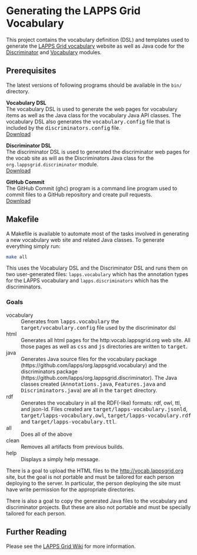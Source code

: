 # Generating the LAPPS Grid Vocabulary

This project contains the vocabulary definition (DSL) and templates used to generate the [LAPPS Grid vocabulary](http://vocab.lappsgrid.org) website as well as Java code for the [Discriminator](https://github.com/lapps/org.lappsgrid.discriminator) and [Vocabulary](https://github.com/lapps/org.lappsgrid.vocabulary) modules.

## Prerequisites

The latest versions of following programs should be available in the `bin/` directory.  

**Vocabulary DSL**<br/>
The vocabulary DSL is used to generate the web pages for vocabulary items as well as the Java class for the vocabulary Java API classes. The vocabulary DSL also generates the <tt>vocabulary.config</tt> file that is included by the <tt>discriminators.config</tt> file.<br/>
[Download](http://www.anc.org/downloads/vocab-latest.tgz)

**Discriminator DSL** <br/>
The discriminator DSL is used to generated the discriminator web pages for the vocab site as will as the Discriminators Java class for the `org.lappsgrid.discriminator` module.<br/>
[Download](http://www.anc.org/downloads/discriminator-latest.tgz)


**GitHub Commit**<br/>
The GitHub Commit (ghc) program is a command line program used to commit files to a GitHub repository and create pull requests.<br/>
[Download](http://www.anc.org/downloads/ghc-latest.tgz)


## Makefile

A Makefile is available to automate most of the tasks involved in generating a new vocabulary web site and related Java classes.  To generate everything simply run:

```bash
make all
```

This uses the Vocabulary DSL and the Discriminator DSL and runs them on two user-generated files: `lapps.vocabulary` which has the annotation types for the LAPPS vocabulary and `lapps.discriminators` which has the discriminators.

### Goals

<dl>
<dt>vocabulary</dt>
<dd>Generates from <tt>lapps.vocabulary</tt> the <tt>target/vocabulary.config</tt> file used by the discriminator dsl</dd>

<dt>html</dt>
<dd>Generates all html pages for the http:vocab.lappsgrid.org web site. All those pages as well as <tt>css</tt> and <tt>js</tt> directories are written to <tt>target</tt>. </dd>

<dt>java</dt>
<dd>Generates Java source files for the vocabulary package (https://github.com/lapps/org.lappsgrid.vocabulary) and the discriminators package (https://github.com/lapps/org.lappsgrid.discriminator). The Java classes created (<tt>Annotations.java</tt>, <tt>Features.java</tt> and <tt>Discriminators.java</tt>) are all in the <tt>target</tt> directory.</dd>

<dt>rdf</dt>
<dd>Generates the vocabulary in all the RDF(-like) formats: rdf, owl, ttl, and json-ld. Files created are
<tt>target/lapps-vocabulary.jsonld</tt>, <tt>target/lapps-vocabulary.owl</tt>, <tt>target/lapps-vocabulary.rdf</tt> and
<tt>target/lapps-vocabulary.ttl</tt>.</dd>

<dt>all</dt>
<dd>Does all of the above</dd>

<dt>clean</dt>
<dd>Removes all artifacts from previous builds.</dd>

<dt>help</dt>
<dd>Displays a simply help message.</dd>

</dl>

There is a goal to upload the HTML files to the http://vocab.lappsgrid.org site, but the goal is not portable and must be tailored for each person deploying to the server.  In particular, the person deploying the site must have write permission for the appropriate directories.

There is also a goal to copy the generated Java files to the vocabulary and discriminator projects.  But these are also not portable and must be specially tailored for each person.

## Further Reading

Please see the [LAPPS Grid Wiki](http://wiki.lappsgrid.org/technical/discriminators) for more information.
